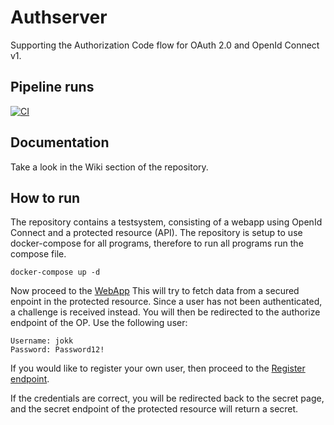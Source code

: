 # Authserver

Supporting the Authorization Code flow for OAuth 2.0 and OpenId Connect v1.

## Pipeline runs

[![CI](https://github.com/jokk-itu/authserver/actions/workflows/build.yml/badge.svg?branch=master)](https://github.com/jokk-itu/authserver/actions/workflows/build.yml)

## Documentation

Take a look in the Wiki section of the repository.

## How to run

The repository contains a testsystem, consisting of a webapp using OpenId Connect and a protected resource (API).
The repository is setup to use docker-compose for all programs, therefore to run all programs run the compose file.
```
docker-compose up -d
```

Now proceed to the [WebApp](http://localhost:5002/home/secret)
This will try to fetch data from a secured enpoint in the protected resource.
Since a user has not been authenticated, a challenge is received instead.
You will then be redirected to the authorize endpoint of the OP.
Use the following user:
```
Username: jokk
Password: Password12!
```

If you would like to register your own user, then proceed to the [Register endpoint](http://localhost:5000/connect/v1/account/register).

If the credentials are correct, you will be redirected back to the secret page, and the secret endpoint of the protected resource will return a secret.
